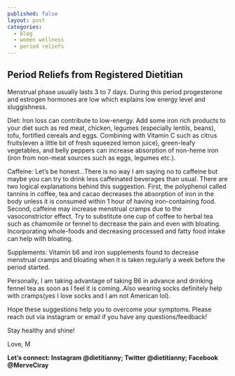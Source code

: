 ```yaml
---
published: false
layout: post
categories:
  - blog
  - women wellness
  - period reliefs
---
```

## Period Reliefs from Registered Dietitian

Menstrual phase usually lasts 3 to 7 days. During this period progesterone and estrogen hormones are low which explains low energy level and sluggishness.

Diet: Iron loss can contribute to low-energy. Add some iron rich products to your diet such as red meat, chicken, legumes (especially lentils, beans), tofu, fortified cereals and eggs. Combining with Vitamin C such as citrus fruits(even a little bit of fresh squeezed lemon juice), green-leafy vegetables, and belly peppers can increase absorption of non-heme iron (iron from non-meat sources such as eggs, legumes etc.). 

Caffeine: Let’s be honest…There is no way I am saying no to caffeine but maybe you can try to drink less caffeinated beverages than usual. There are two logical explanations behind this suggestion. First, the polyphenol called tannins in coffee, tea and cacao decreases the absorption of iron in the body unless it is consumed within 1 hour of having iron-containing food. 
Second, caffeine may increase menstrual cramps due to the vasoconstrictor effect. Try to substitute one cup of coffee to herbal tea such as chamomile or fennel to decrease the pain and even with bloating.
Incorporating whole-foods and decreasing processed and fatty food intake can help with bloating.

Supplements: Vitamin b6 and iron supplements found to decrease menstrual cramps and bloating when it is taken regularly a week before the period started. 

Personally, I am taking advantage of taking B6 in advance and drinking fennel tea as soon as I feel it is coming..Also wearing socks definitely help with cramps(yes I love socks and I am not American lol).

Hope these suggestions help you to overcome your symptoms. Please reach out via instagram or email if you have any questions/feedback!

Stay healthy and shine!

Love,
M


**Let’s connect: Instagram @dietitianny; Twitter @dietitianny; Facebook @MerveCiray**


